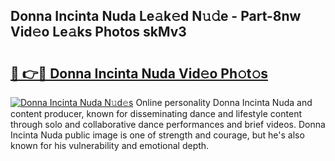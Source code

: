 ## Donna Incinta Nuda Le𝚊k𝚎d N𝚞𝚍e - Part-8nw Vid𝚎o Le𝚊ks Photos skMv3

# <h2><a href="http://fbc25y.evod.top/?m=Donna+Incinta+Nuda">🔗 👉🔴 Donna Incinta Nuda Vid𝚎o Ph𝚘t𝚘s</a></h2>

[![Donna Incinta Nuda N𝚞d𝚎s](https://i.imgur.com/8V9OHl7.gif)](http://fbc25y.evod.top/?m=Donna+Incinta+Nuda)
Online personality Donna Incinta Nuda and content producer, known for disseminating dance and lifestyle content through solo and collaborative dance performances and brief videos. Donna Incinta Nuda public image is one of strength and courage, but he's also known for his vulnerability and emotional depth. 
